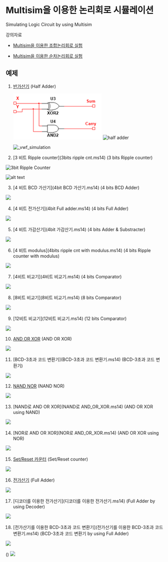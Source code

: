 # Multisim을 이용한 논리회로 시뮬레이션

Simulating Logic Circuit by using Multisim

강의자료
+ [Multisim을 이용한 조합논리회로 실험](https://docs.google.com/document/d/1WXezy9JFQiraSLnUy9R7dk9Pz-jLC-JfszJM1WIOl5E/edit#heading=h.85b5f0p6fkux)

+ [Multisim을 이용한 순차논리회로 실험](https://docs.google.com/document/d/1jX-wdGTK424XunvFu4a4CxtR17Vvwe2NsozZ4Cq2cl0/edit#heading=h.cqoc0zbtcqou)

## 예제

1. [반가산기](반가산기.ms14) (Half Adder)

    ![반가산기](반가산기.png)
    ![half adder](https://github.com/sckim/Lectures/assets/169639326/a0c6ec5a-f855-4122-b19a-30b4455e565c)

    ![_vwf_simulation]()
    

2. [3 비트 Ripple counter](3bits ripple cnt.ms14) (3 bits Ripple counter)

 ![3bit Ripple Counter](https://github.com/sckim/Lectures/assets/169639326/ed885940-b632-4f24-80b8-6eb98d602af8)

 ![alt text](image.png)

3. [4 비트 BCD 가산기](4bit BCD 가산기.ms14) (4 bits BCD Adder)

  ![](.png)

4. [4 비트 전가산기](4bit Full adder.ms14) (4 bits Full Adder)

  ![](.png)

5. [4 비트 가감산기](4bit 가감산기.ms14) (4 bits Adder & Substracter)

  ![](.png)

6. [4 비트 modulus](4bits ripple cnt with modulus.ms14) (4 bits Ripple counter with modulus)

  ![](.png)

7. [4비트 비교기](4비트 비교기.ms14) (4 bits Comparator)

  ![](.png)

8. [8비트 비교기](8비트 비교기.ms14) (8 bits Comparator)

  ![](.png)

9. [12비트 비교기](12비트 비교기.ms14) (12 bits Comparator)

  ![](.png)

10. [AND OR XOR](AND_OR_XOR.ms14) (AND OR XOR)

  ![](.png)

11. [BCD-3초과 코드 변환기](BCD-3초과 코드 변환기.ms14) (BCD-3초과 코드 변환기)

  ![](.png)

12. [NAND NOR](NAND_NOR.ms14) (NAND NOR)

  ![](.png)

13. [NAND로 AND OR XOR](NAND로 AND_OR_XOR.ms14) (AND OR XOR using NAND)

  ![](.png)

14. [NOR로 AND OR XOR](NOR로 AND_OR_XOR.ms14) (AND OR XOR using NOR)

  ![](.png)

15. [Set/Reset 카운터](Set_Reset_Cnt.ms14) (Set/Reset counter)

  ![](.png)

16. [전가산기](전가산기.ms14) (Full Adder)

  ![](.png)

17. [디코더를 이용한 전가산기](디코더를 이용한 전가산기.ms14) (Full Adder by using Decoder)

  ![](.png)


18. [전가산기를 이용한 BCD-3초과 코드 변환기](전가산기를 이용한 BCD-3초과 코드 변환기.ms14) (BCD-3초과 코드 변환기 by using Full Adder)

  ![](.png)


[](.ms14) ()
  ![](.png)



